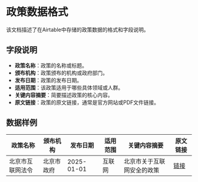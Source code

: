 # 政策数据格式

该文档描述了在Airtable中存储的政策数据的格式和字段说明。

## 字段说明

- **政策名称**：政策的名称或标题。
- **颁布机构**：政策颁布的机构或政府部门。
- **发布日期**：政策的发布日期。
- **适用范围**：该政策适用于哪些具体领域或人群。
- **关键内容摘要**：简要描述政策的核心内容。
- **原文链接**：政策的原文链接，通常是官方网站或PDF文件链接。

## 数据样例

| 政策名称           | 颁布机构        | 发布日期   | 适用范围 | 关键内容摘要               | 原文链接               |
| ------------------- | --------------- | ---------- | -------- | ------------------------- | ---------------------- |
| 北京市互联网法令     | 北京市政府      | 2025-01-01 | 互联网   | 北京市关于互联网安全的政策 | [链接](http://example.com) |
